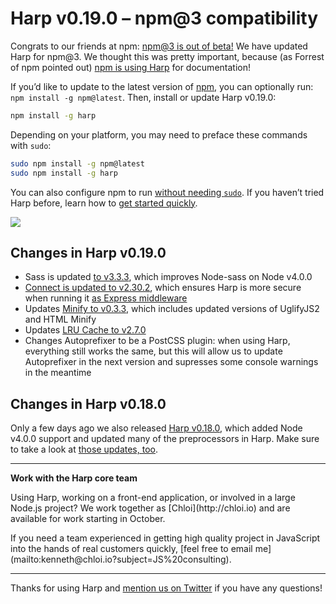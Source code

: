# Harp v0.19.0 – npm@3 compatibility

Congrats to our friends at npm: [npm@3 is out of beta!](http://blog.npmjs.org/post/129378362260/npm-weekly-29-npm-3-out-of-beta-nick-out-of-the) We have updated Harp for npm@3. We thought this was pretty important, because (as Forrest of npm pointed out) [npm is using Harp](https://github.com/sintaxi/harp/issues/462#issuecomment-141297442) for documentation!

If you’d like to update to the latest version of [npm](https://npmjs.org), you can optionally run: `npm install -g npm@latest`. Then, install or update Harp v0.19.0:

```sh
npm install -g harp
```

Depending on your platform, you may need to preface these commands with `sudo`:

```sh
sudo npm install -g npm@latest
sudo npm install -g harp
```

You can also configure npm to run [without needing `sudo`](https://docs.npmjs.com/getting-started/fixing-npm-permissions). If you haven’t tried Harp before, learn how to [get started quickly](https://harp.rip/docs/quick-start).

![](/blog/images/harp-weekly-example-illustration.png)

## Changes in Harp v0.19.0

- Sass is updated [to v3.3.3](https://github.com/sass/node-sass/releases/tag/v3.3.3), which improves Node-sass on Node v4.0.0
- [Connect is updated to v2.30.2](https://github.com/sintaxi/harp/commit/3f2298da2c115c7c6ca17ad2ebfc5415a26c26aa), which ensures Harp is more secure when running it [as Express middleware](https://harp.rip/docs/environment/lib)
- Updates [Minify to v0.3.3](https://github.com/harp/minify), which includes updated versions of UglifyJS2 and HTML Minify
- Updates [LRU Cache to v2.7.0](https://github.com/isaacs/node-lru-cache)
- Changes Autoprefixer to be a PostCSS plugin: when using Harp, everything still works the same, but this will allow us to update Autoprefixer in the next version and supresses some console warnings in the meantime

## Changes in Harp v0.18.0

Only a few days ago we also released [Harp v0.18.0](/blog/v0-18-0-node-v4-compatiblity), which added Node v4.0.0 support and updated many of the preprocessors in Harp. Make sure to take a look at [those updates, too](/blog/v0-18-0-node-v4-compatiblity).

***

<div class="panel"><strong>Work with the Harp core team</strong><p>Using Harp, working on a front-end application, or involved in a large Node.js project? We work together as [Chloi](http://chloi.io) and are available for work starting in October.</p><p>If you need a team experienced in getting high quality project in JavaScript into the hands of real customers quickly, [feel free to email me](mailto:kenneth@chloi.io?subject=JS%20consulting).</p></div>

***

Thanks for using Harp and [mention us on Twitter](https://twitter.com/harpwebserver) if you have any questions!
